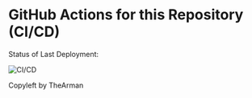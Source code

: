# GitHub Actions for this Repository (CI/CD)

Status of Last Deployment:<br>

![CI/CD](https://github.com/TheArman/cicd/workflows/github-actions-for-ci-cd/badge.svg)







Copyleft by TheArman
